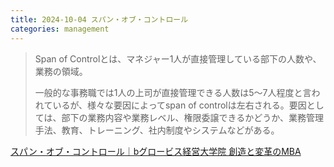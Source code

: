 ```yaml
---
title: 2024-10-04 スパン・オブ・コントロール
categories: management
---
```


> Span of Controlとは、マネジャー1人が直接管理している部下の人数や、業務の領域。
>
> 一般的な事務職では1人の上司が直接管理できる人数は5～7人程度と言われているが、様々な要因によってspan of controlは左右される。要因としては、部下の業務内容や業務レベル、権限委譲できるかどうか、業務管理手法、教育、トレーニング、社内制度やシステムなどがある。

[スパン・オブ・コントロール｜bグロービス経営大学院 創造と変革のMBA](https://mba.globis.ac.jp/about_mba/glossary/detail-11843.html)
